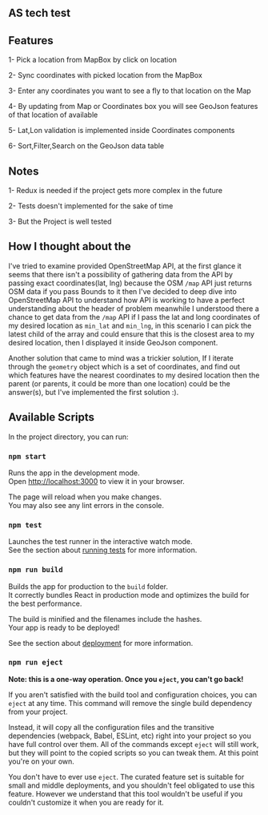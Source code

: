 ## AS tech test 

## Features

1- Pick a location from MapBox by click on location

2- Sync coordinates with picked location from the MapBox

3- Enter any coordinates you want to see a fly to that location on the Map

4- By updating from Map or Coordinates box you will see GeoJson features of that location of available

5- Lat,Lon validation is implemented inside Coordinates components

6- Sort,Filter,Search on the GeoJson data table

## Notes

1- Redux is needed if the project gets more complex in the future

2- Tests doesn't implemented for the sake of time

3- But the Project is well tested

## How I thought about the 

I've tried to examine provided OpenStreetMap API, at the first glance it seems that there isn't a possibility of gathering data from the API by passing exact coordinates(lat, lng) because the OSM `/map` API just returns OSM data if you pass Bounds to it then I've decided to deep dive into OpenStreetMap API to understand how API is working to have a perfect understanding about the header of problem meanwhile I understood there a chance to get data from the `/map` API if I pass the lat and long coordinates of my desired location as `min_lat` and `min_lng`, in this scenario I can pick the latest child of the array and could ensure that this is the closest area to my desired location, then I displayed it inside GeoJson component.

Another solution that came to mind was a trickier solution, If I iterate through the `geometry` object which is a set of coordinates, and find out which features have the nearest coordinates to my desired location then the parent (or parents, it could be more than one location) could be the answer(s), but I've implemented the first solution :).


## Available Scripts

In the project directory, you can run:

### `npm start`

Runs the app in the development mode.\
Open [http://localhost:3000](http://localhost:3000) to view it in your browser.

The page will reload when you make changes.\
You may also see any lint errors in the console.

### `npm test`

Launches the test runner in the interactive watch mode.\
See the section about [running tests](https://facebook.github.io/create-react-app/docs/running-tests) for more information.

### `npm run build`

Builds the app for production to the `build` folder.\
It correctly bundles React in production mode and optimizes the build for the best performance.

The build is minified and the filenames include the hashes.\
Your app is ready to be deployed!

See the section about [deployment](https://facebook.github.io/create-react-app/docs/deployment) for more information.

### `npm run eject`

**Note: this is a one-way operation. Once you `eject`, you can't go back!**

If you aren't satisfied with the build tool and configuration choices, you can `eject` at any time. This command will remove the single build dependency from your project.

Instead, it will copy all the configuration files and the transitive dependencies (webpack, Babel, ESLint, etc) right into your project so you have full control over them. All of the commands except `eject` will still work, but they will point to the copied scripts so you can tweak them. At this point you're on your own.

You don't have to ever use `eject`. The curated feature set is suitable for small and middle deployments, and you shouldn't feel obligated to use this feature. However we understand that this tool wouldn't be useful if you couldn't customize it when you are ready for it.